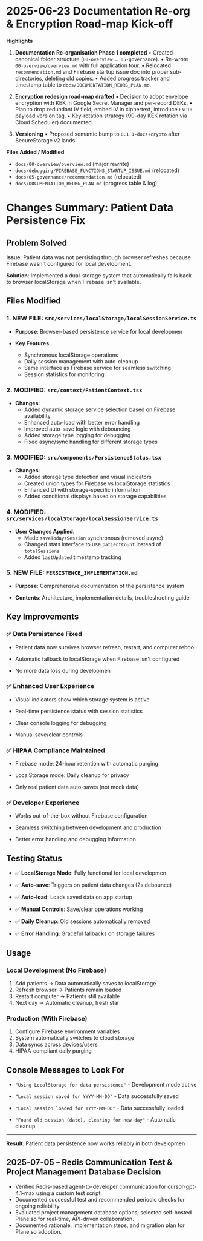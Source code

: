 # 2025-06-23  Documentation Re-org & Encryption Road-map Kick-off

**Highlights**

1. **Documentation Re-organisation Phase 1 completed**
   • Created canonical folder structure (`00-overview … 05-governance`).
   • Re-wrote `00-overview/overview.md` with full application tour.
   • Relocated `recommendation.md` and Firebase startup issue doc into proper sub-directories, deleting old copies.
   • Added progress tracker and timestamp table to `docs/DOCUMENTATION_REORG_PLAN.md`.

2. **Encryption redesign road-map drafted**
   • Decision to adopt envelope encryption with KEK in Google Secret Manager and per-record DEKs.
   • Plan to drop redundant IV field, embed IV in ciphertext, introduce `ENC1:` payload version tag.
   • Key-rotation strategy (90-day KEK rotation via Cloud Scheduler) documented.

3. **Versioning**
   • Proposed semantic bump to `0.1.1-docs+crypto` after SecureStorage v2 lands.

**Files Added / Modified**

- `docs/00-overview/overview.md` (major rewrite)
- `docs/debugging/FIREBASE_FUNCTIONS_STARTUP_ISSUE.md` (relocated)
- `docs/05-governance/recommendation.md` (relocated)
- `docs/DOCUMENTATION_REORG_PLAN.md` (progress table & log)

# Changes Summary: Patient Data Persistence Fix

## Problem Solved

**Issue**: Patient data was not persisting through browser refreshes because
Firebase wasn't configured for local development.

**Solution**: Implemented a dual-storage system that automatically falls back
to browser localStorage when Firebase isn't available.

## Files Modified

### 1. **NEW FILE**: `src/services/localStorage/localSessionService.ts`

- **Purpose**: Browser-based persistence service for local developmen

- **Key Features**:
  - Synchronous localStorage operations
  - Daily session management with auto-cleanup
  - Same interface as Firebase service for seamless switching
  - Session statistics for monitoring

### 2. **MODIFIED**: `src/context/PatientContext.tsx`

- **Changes**:
  - Added dynamic storage service selection based on Firebase availability
  - Enhanced auto-load with better error handling
  - Improved auto-save logic with debouncing
  - Added storage type logging for debugging
  - Fixed async/sync handling for different storage types

### 3. **MODIFIED**: `src/components/PersistenceStatus.tsx`

- **Changes**:
  - Added storage type detection and visual indicators
  - Created union types for Firebase vs localStorage statistics
  - Enhanced UI with storage-specific information
  - Added conditional displays based on storage capabilities

### 4. **MODIFIED**: `src/services/localStorage/localSessionService.ts`

- **User Changes Applied**:
  - Made `saveTodaysSession` synchronous (removed async)
  - Changed stats interface to use `patientCount` instead of `totalSessions`
  - Added `lastUpdated` timestamp tracking

### 5. **NEW FILE**: `PERSISTENCE_IMPLEMENTATION.md`

- **Purpose**: Comprehensive documentation of the persistence system

- **Contents**: Architecture, implementation details, troubleshooting guide

## Key Improvements

### ✅ **Data Persistence Fixed**

- Patient data now survives browser refresh, restart, and computer reboo

- Automatic fallback to localStorage when Firebase isn't configured

- No more data loss during developmen

### ✅ **Enhanced User Experience**

- Visual indicators show which storage system is active

- Real-time persistence status with session statistics

- Clear console logging for debugging

- Manual save/clear controls

### ✅ **HIPAA Compliance Maintained**

- Firebase mode: 24-hour retention with automatic purging

- LocalStorage mode: Daily cleanup for privacy

- Only real patient data auto-saves (not mock data)

### ✅ **Developer Experience**

- Works out-of-the-box without Firebase configuration

- Seamless switching between development and production

- Better error handling and debugging information

## Testing Status

- ✅ **LocalStorage Mode**: Fully functional for local developmen

- ✅ **Auto-save**: Triggers on patient data changes (2s debounce)

- ✅ **Auto-load**: Loads saved data on app startup

- ✅ **Manual Controls**: Save/clear operations working

- ✅ **Daily Cleanup**: Old sessions automatically removed

- ✅ **Error Handling**: Graceful fallbacks on storage failures

## Usage

### **Local Development** (No Firebase)

1. Add patients → Data automatically saves to localStorage
2. Refresh browser → Patients remain loaded
3. Restart computer → Patients still available
4. Next day → Automatic cleanup, fresh star

### **Production** (With Firebase)

1. Configure Firebase environment variables
2. System automatically switches to cloud storage
3. Data syncs across devices/users
4. HIPAA-compliant daily purging

## Console Messages to Look For

- `"Using LocalStorage for data persistence"` - Development mode active

- `"Local session saved for YYYY-MM-DD"` - Data successfully saved

- `"Local session loaded for YYYY-MM-DD"` - Data successfully loaded

- `"Found old session (date), clearing for new day"` - Automatic cleanup

---

**Result**: Patient data persistence now works reliably in both developmen

## 2025-07-05 – Redis Communication Test & Project Management Database Decision

- Verified Redis-based agent-to-developer communication for cursor-gpt-4.1-max using a custom test script.
- Documented successful test and recommended periodic checks for ongoing reliability.
- Evaluated project management database options; selected self-hosted Plane.so for real-time, API-driven collaboration.
- Documented rationale, implementation steps, and migration plan for Plane.so adoption.
